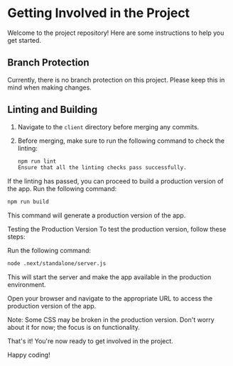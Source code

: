 # Getting Involved in the Project

Welcome to the project repository! Here are some instructions to help you get started.

## Branch Protection

Currently, there is no branch protection on this project. Please keep this in mind when making changes.

## Linting and Building

1. Navigate to the `client` directory before merging any commits.

2. Before merging, make sure to run the following command to check the linting:

   ```bash
   npm run lint
   Ensure that all the linting checks pass successfully.
   ```

If the linting has passed, you can proceed to build a production version of the app. Run the following command:

```bash
npm run build
```

This command will generate a production version of the app.

Testing the Production Version
To test the production version, follow these steps:

Run the following command:

```bash
node .next/standalone/server.js
```

This will start the server and make the app available in the production environment.

Open your browser and navigate to the appropriate URL to access the production version of the app.

Note: Some CSS may be broken in the production version. Don't worry about it for now; the focus is on functionality.

That's it! You're now ready to get involved in the project.

Happy coding!
